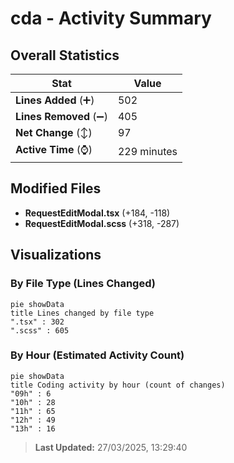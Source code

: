 # cda - Activity Summary 

## Overall Statistics

| Stat                   | Value                                                             |
| ---------------------- | ----------------------------------------------------------------- |
| **Lines Added** (➕)   | 502                                          |
| **Lines Removed** (➖) | 405                                        |
| **Net Change** (↕)    | 97                |
| **Active Time** (⌚)   | 229 minutes |


## Modified Files
- **RequestEditModal.tsx** (+184, -118)
- **RequestEditModal.scss** (+318, -287)

## Visualizations

### By File Type (Lines Changed)

```mermaid
pie showData
title Lines changed by file type
".tsx" : 302
".scss" : 605
```

### By Hour (Estimated Activity Count)

```mermaid
pie showData
title Coding activity by hour (count of changes)
"09h" : 6
"10h" : 28
"11h" : 65
"12h" : 49
"13h" : 16
```


> **Last Updated:** 27/03/2025, 13:29:40